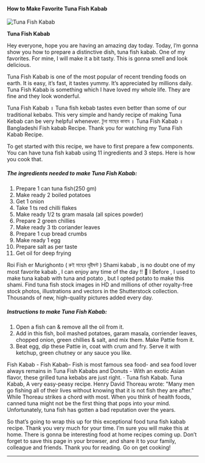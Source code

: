             

#### How to Make Favorite Tuna Fish Kabab

![Tuna Fish Kabab](https://img-global.cpcdn.com/recipes/f84a71bfc6f3245e/751x532cq70/tuna-fish-kabab-recipe-main-photo.jpg)

**Tuna Fish Kabab**

Hey everyone, hope you are having an amazing day today. Today, I’m gonna show you how to prepare a distinctive dish, tuna fish kabab. One of my favorites. For mine, I will make it a bit tasty. This is gonna smell and look delicious.

Tuna Fish Kabab is one of the most popular of recent trending foods on earth. It is easy, it’s fast, it tastes yummy. It’s appreciated by millions daily. Tuna Fish Kabab is something which I have loved my whole life. They are fine and they look wonderful.

Tuna Fish Kabab ॥ Tuna fish kebab tastes even better than some of our traditional kebabs. This very simple and handy recipe of making Tuna Kebab can be very helpful whenever. টুনা মাছের কাবাব ॥ Tuna Fish Kabab ॥ Bangladeshi Fish kabab Recipe. Thank you for watching my Tuna Fish Kabab Recipe.

To get started with this recipe, we have to first prepare a few components. You can have tuna fish kabab using 11 ingredients and 3 steps. Here is how you cook that.

##### The ingredients needed to make Tuna Fish Kabab:

1.  Prepare 1 can tuna fish(250 gm)
2.  Make ready 2 boiled potatoes
3.  Get 1 onion
4.  Take 1 ts red chilli flakes
5.  Make ready 1/2 ts gram masala (all spices powder)
6.  Prepare 2 green chillies
7.  Make ready 3 tb coriander leaves
8.  Prepare 1 cup bread crumbs
9.  Make ready 1 egg
10.  Prepare salt as per taste
11.  Get oil for deep frying

Roi Fish er Murighonto ( রুই মাছের মূরীঘন্ট ) Shami kabab , is no doubt one of my most favorite kabab , I can enjoy any time of the day !! 🙂 I Before , I used to make tuna kabab with tuna and potato , but I opted potato to make this shami. Find tuna fish stock images in HD and millions of other royalty-free stock photos, illustrations and vectors in the Shutterstock collection. Thousands of new, high-quality pictures added every day.

##### Instructions to make Tuna Fish Kabab:

1.  Open a fish can & remove all the oil from it.
2.  Add in this fish, boil mashed potatoes, garam masala, corriender leaves, chopped onion, green chillies & salt, and mix them. Make Pattie from it.
3.  Beat egg, dip these Pattie in, coat with crum and fry. Serve it with ketchup, green chutney or any sauce you like.

Fish Kabab - Fish Kabab- Fish is most famous sea food- and sea food lover always remains in Tuna Fish Kababs and Donuts - With an exotic Asian flavor, these grilled tuna kebabs are just right. · Tuna fish Kabab. Tuna Kabab, A very easy-peasy recipe. Henry David Thoreau wrote: "Many men go fishing all of their lives without knowing that it is not fish they are after." While Thoreau strikes a chord with most. When you think of health foods, canned tuna might not be the first thing that pops into your mind. Unfortunately, tuna fish has gotten a bad reputation over the years.

So that’s going to wrap this up for this exceptional food tuna fish kabab recipe. Thank you very much for your time. I’m sure you will make this at home. There is gonna be interesting food at home recipes coming up. Don’t forget to save this page in your browser, and share it to your family, colleague and friends. Thank you for reading. Go on get cooking!

* * *